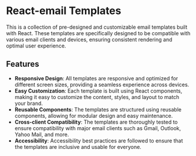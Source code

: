 # React-email Templates

This is a collection of pre-designed and customizable email templates built with React. These templates are specifically designed to be compatible with various email clients and devices, ensuring consistent rendering and optimal user experience.

## Features

- **Responsive Design**: All templates are responsive and optimized for different screen sizes, providing a seamless experience across devices.
- **Easy Customization**: Each template is built using React components, making it easy to customize the content, styles, and layout to match your brand.
- **Reusable Components**: The templates are structured using reusable components, allowing for modular design and easy maintenance.
- **Cross-client Compatibility**: The templates are thoroughly tested to ensure compatibility with major email clients such as Gmail, Outlook, Yahoo Mail, and more.
- **Accessibility**: Accessibility best practices are followed to ensure that the templates are inclusive and usable for everyone.
